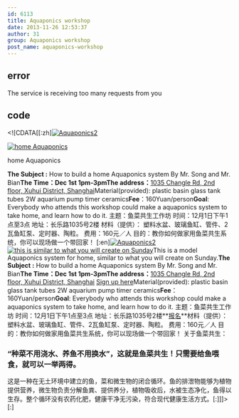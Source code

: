 ```yaml
---
id: 6113
title: Aquaponics workshop
date: 2013-11-26 12:53:37
author: 31
group: Aquaponics workshop
post_name: aquaponics-workshop
---
```


## error
The service is receiving too many requests from you

## code
 <!\[CDATA\[\[:zh\][![Aquaponics2](http://xinchejian.com/wp-content/uploads/2013/11/Aquaponics2-293x300.jpg)](http://139.162.84.35/wp-content/uploads/2013/11/Aquaponics2.jpg) 

[![home Aquaponics](http://xinchejian.com/wp-content/uploads/2013/11/Aquaponics1-300x210.jpg)](http://139.162.84.35/wp-content/uploads/2013/11/Aquaponics1.jpg)

home Aquaponics

**The Subject :** How to build a home Aquaponics system By Mr. Song and Mr. Bian**The Time：**Dec 1st 1pm-3pm**The address：**[1035 Changle Rd, 2nd floor, Xuhui District, Shanghai](http://j.map.baidu.com/skyYd)Material(provided): plastic basin glass tank tubes 2W aquarium pump timer ceramics**Fee**：160Yuan/person**Goal**: Everybody who attends this workshop could make a aquaponics system to take home, and learn how to do it. 主题：鱼菜共生工作坊 时间：12月1日下午1点至3点 地址：长乐路1035号2楼 材料（提供）： 塑料水盆、玻璃鱼缸、管件、2瓦鱼缸泵、定时器、陶粒。 费用：160元／人 目的：教你如何做家用鱼菜共生系统，你可以现场做一个带回家！ \[:en\][![Aquaponics2](http://xinchejian.com/wp-content/uploads/2013/11/Aquaponics2-293x300.jpg)](http://139.162.84.35/wp-content/uploads/2013/11/Aquaponics2.jpg) [![this is similar to what you will create on Sunday](http://xinchejian.com/wp-content/uploads/2013/11/10134520293_b09c686126_o-225x300.jpg)](http://139.162.84.35/wp-content/uploads/2013/11/10134520293%5Fb09c686126%5Fo.jpg)This is a model Aquaponics system for home, similar to what you will create on Sunday.**The Subject :** How to build a home Aquaponics system By Mr. Song and Mr. Bian**The Time：**Dec 1st 1pm-3pm**The address：**[1035 Changle Rd, 2nd floor, Xuhui District, Shanghai](http://j.map.baidu.com/skyYd) [Sign up here](http://xinchejian.com/event2/upcoming-workshop/?ee=199)Material(provided): plastic basin glass tank tubes 2W aquarium pump timer ceramics**Fee**：160Yuan/person**Goal**: Everybody who attends this workshop could make a aquaponics system to take home, and learn how to do it. 主题：鱼菜共生工作坊 时间：12月1日下午1点至3点 地址：长乐路1035号2楼**[报名](http://xinchejian.com/event2/upcoming-workshop/?ee=199)**材料（提供）： 塑料水盆、玻璃鱼缸、管件、2瓦鱼缸泵、定时器、陶粒。 费用：160元／人 目的：教你如何做家用鱼菜共生系统，你可以现场做一个带回家！ 关于鱼菜共生：

### “种菜不用浇水、养鱼不用换水”，这就是鱼菜共生！只需要给鱼喂食，就可以一举两得。

这是一种在无土环境中建立的鱼，菜和微生物的闭合循环。鱼的排泄物能够为植物提供营养，微生物负责分解鱼粪、提供养分，植物吸收后，水被生态净化，鱼得以生存。整个循环没有农药化肥，健康干净无污染，符合现代健康生活方式。\[:\]\]\]> \[:\]
